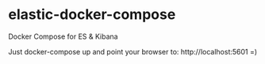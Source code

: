 # elastic-docker-compose
Docker Compose for ES &amp; Kibana

Just docker-compose up and point your browser to: http://localhost:5601 =)
